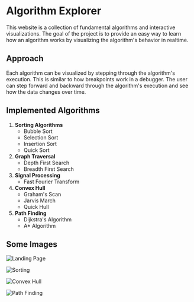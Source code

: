 # Algorithm Explorer

This website is a collection of fundamental algorithms and interactive visualizations. The goal of the project is to provide an easy way to learn how an algorithm works by visualizing the algorithm's behavior in realtime.

## Approach

Each algorithm can be visualized by stepping through the algorithm's execution. This is similar to how breakpoints work in a debugger. The user can step forward and backward through the algorithm's execution and see how the data changes over time.

## Implemented Algorithms

1. **Sorting Algorithms**
   - Bubble Sort
   - Selection Sort
   - Insertion Sort
   - Quick Sort
2. **Graph Traversal**
   - Depth First Search
   - Breadth First Search
3. **Signal Processing**
   - Fast Fourier Transform
4. **Convex Hull**
   - Graham's Scan
   - Jarvis March
   - Quick Hull
5. **Path Finding**
   - Dijkstra's Algorithm
   - A* Algorithm

## Some Images

![Landing Page](https://github.com/ManuelLerchner/algorithm-explorer/assets/54124311/f9dee50a-cee6-4b24-b820-9c531542ee14)

![Sorting](https://github.com/ManuelLerchner/algorithm-explorer/assets/54124311/ac07f654-9fe2-484b-9655-74308b5e6d39)

![Convex Hull](https://github.com/ManuelLerchner/algorithm-explorer/assets/54124311/0252bd0b-3628-4e2c-a73c-145276de29aa)

![Path Finding](https://github.com/ManuelLerchner/algorithm-explorer/assets/54124311/f0ba9260-7ff4-4400-8fdc-98bfc3c3b18f)
